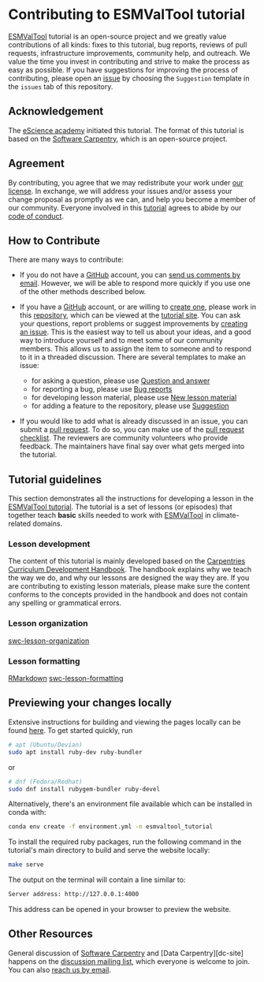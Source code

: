 # Contributing to ESMValTool tutorial

[ESMValTool][ESMValTool-site] tutorial is an open-source project and we greatly value contributions of all kinds: fixes to this tutorial, bug reports, reviews of pull requests, infrastructure improvements, community help, and outreach. We value the time you invest in contributing and strive to make the process as easy as possible. If you have suggestions for improving the process of contributing, please open an [issue][issues] by choosing the ``Suggestion`` template in the ``issues`` tab of this repository.

## Acknowledgement

The [eScience academy][ea-site] initiated this tutorial.
The format of this tutorial is based on the [Software Carpentry][swc-site], which is an open-source project.

## Agreement

By contributing, you agree that we may redistribute your work under [our license](LICENSE.md).
In exchange, we will address your issues and/or assess your change proposal as promptly as we can, and help you become a member of our community.
Everyone involved in this [tutorial](tutorial-repo) agrees to abide by our [code of conduct](CODE_OF_CONDUCT.md).

## How to Contribute

There are many ways to contribute:

* If you do not have a [GitHub][github] account,
you can [send us comments by email][email].
However,
we will be able to respond more quickly if you use one of the other methods described below.

* If you have a [GitHub][github] account,
or are willing to [create one][github-join],
please work in this [repository][tutorial-repo],
which can be viewed at the [tutorial site][tutorial-site].
You can ask your questions, report problems or suggest improvements by [creating an issue][issues].
This is the easiest way to tell us about your ideas,
and a good way to introduce yourself
and to meet some of our community members.
This allows us to assign the item to someone
and to respond to it in a threaded discussion.
There are several templates to make an issue:
  * for asking a question, please use [Question and answer][issues]
  * for reporting a bug, please use [Bug reports][issues]
  * for developing lesson material, please use [New lesson material][issues]
  * for adding a feature to the repository, please use [Suggestion][issues]

* If you would like to add what is already discussed in an issue,
you can submit a [pull request][PR].
To do so, you can make use of the [pull request checklist][PR].
The reviewers are community volunteers who provide feedback.
The maintainers have final say over what gets merged into the tutorial.

## Tutorial guidelines

This section demonstrates all the instructions for developing a lesson in the [ESMValTool tutorial][tutorial-site].
The tutorial is a set of lessons (or episodes) that together teach **basic** skills needed to work with [ESMValTool][ESMValTool-site] in climate-related domains.

### Lesson development

The content of this tutorial is mainly developed based on the [Carpentries Curriculum Development Handbook][swc-handbook].
The handbook explains why we teach the way we do, and why our lessons are designed the way they are.
If you are contributing to existing lesson materials, please make sure the content conforms to the concepts provided in the handbook and does not contain any spelling or grammatical errors.

### Lesson organization

[swc-lesson-organization]


### Lesson formatting
[RMarkdown](https://rmarkdown.rstudio.com/)
[swc-lesson-formatting]

## Previewing your changes locally

Extensive instructions for building and viewing the pages locally can be found [here](https://carpentries.github.io/lesson-example/setup.html). To get started quickly, run

```bash
# apt (Ubuntu/Devian)
sudo apt install ruby-dev ruby-bundler
```

or

```bash
# dnf (Fedora/Redhat)
sudo dnf install rubygem-bundler ruby-devel
```

Alternatively, there's an environment file available which can be installed in conda with:

```bash
conda env create -f environment.yml -n esmvaltool_tutorial
```

To install the required ruby packages, run the following command in the tutorial's
main directory to build and serve the website locally:

```bash
make serve
```

The output on the terminal will contain a line similar to:

```bash
Server address: http://127.0.0.1:4000
```

This address can be opened in your browser to preview the website.


## Other Resources

General discussion of [Software Carpentry][swc-site] and [Data Carpentry][dc-site]
happens on the [discussion mailing list][discuss-list],
which everyone is welcome to join.
You can also [reach us by email][email].

[email]: mailto:admin@software-carpentry.org
[ESMValTool-site]: https://www.esmvaltool.org/
[tutorial-repo]: https://esmvalgroup.github.io/tutorial/
[tutorial-site]: https://esmvalgroup.github.io/tutorial
[discuss-list]: http://lists.software-carpentry.org/listinfo/discuss
[github]: https://github.com
[github-flow]: https://guides.github.com/introduction/flow/
[github-join]: https://github.com/join
[how-contribute]: https://egghead.io/series/how-to-contribute-to-an-open-source-project-on-github
[issues]: https://github.com/ESMValGroup/tutorial/issues
[PR]: https://github.com/ESMValGroup/tutorial/pulls
[swc-issues]: https://github.com/issues?q=user%3Aswcarpentry
[swc-lessons]: https://software-carpentry.org/lessons/
[swc-site]: https://software-carpentry.org/
[swc-handbook]: https://carpentries.github.io/curriculum-development/
[swc-lesson-organization]: https://carpentries.github.io/lesson-example/03-organization/index.html
[swc-lesson-formatting]: https://carpentries.github.io/lesson-example/04-formatting/index.html
[ea-site]: https://github.com/escience-academy
[c-site]: https://carpentries.org/
[lc-site]: https://librarycarpentry.org/
[lc-issues]: https://github.com/issues?q=user%3Alibrarycarpentry
